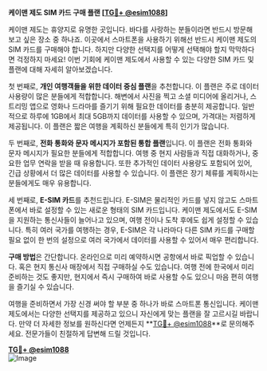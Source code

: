 **케이맨 제도 SIM 카드 구매 플랜 [[TG💪+ @esim1088](https://t.me/s/esim1088)]**

케이맨 제도는 휴양지로 유명한 곳입니다. 바다를 사랑하는 분들이라면 반드시 방문해 보고 싶은 장소 중 하나죠. 이곳에서 스마트폰을 사용하기 위해선 반드시 케이맨 제도의 SIM 카드를 구매해야 합니다. 하지만 다양한 선택지를 어떻게 선택해야 할지 막막하다면 걱정하지 마세요! 이번 기회에 케이맨 제도에서 사용할 수 있는 다양한 SIM 카드 및 플랜에 대해 자세히 알아보겠습니다.

첫 번째로, **개인 여행객들을 위한 데이터 중심 플랜**을 추천합니다. 이 플랜은 주로 데이터 사용량이 많은 분들에게 적합합니다. 해변에서 사진을 찍고 소셜 미디어에 올리거나, 스트리밍 앱으로 영화나 드라마를 즐기기 위해 필요한 데이터를 충분히 제공합니다. 일반적으로 하루에 1GB에서 최대 5GB까지 데이터를 사용할 수 있으며, 가격대는 저렴하게 제공됩니다. 이 플랜은 짧은 여행을 계획하신 분들에게 특히 인기가 많습니다.

두 번째로, **전화 통화와 문자 메시지가 포함된 통합 플랜**입니다. 이 플랜은 전화 통화와 문자 메시지가 필요한 분들에게 적합합니다. 여행 중 현지 사람들과 직접 대화하거나, 중요한 업무 연락을 받을 때 유용합니다. 또한 추가적인 데이터 사용량도 포함되어 있어, 긴급 상황에서 더 많은 데이터를 사용할 수 있습니다. 이 플랜은 장기 체류를 계획하시는 분들에게도 매우 유용합니다.

세 번째로, **E-SIM 카드**를 추천드립니다. E-SIM은 물리적인 카드를 넣지 않고도 스마트폰에서 바로 설정할 수 있는 새로운 형태의 SIM 카드입니다. 케이맨 제도에서도 E-SIM을 지원하는 통신사들이 늘어나고 있으며, 여행 전이나 도착 후에도 쉽게 설정할 수 있습니다. 특히 여러 국가를 여행하는 경우, E-SIM은 각 나라마다 다른 SIM 카드를 구매할 필요 없이 한 번의 설정으로 여러 국가에서 데이터를 사용할 수 있어서 매우 편리합니다.

**구매 방법**은 간단합니다. 온라인으로 미리 예약하시면 공항에서 바로 픽업할 수 있습니다. 혹은 현지 통신사 매장에서 직접 구매하실 수도 있습니다. 여행 전에 한국에서 미리 준비하는 것도 좋지만, 현지에서 즉시 구매하여 바로 사용할 수도 있으니 마음 편히 여행을 즐기실 수 있습니다.

여행을 준비하면서 가장 신경 써야 할 부분 중 하나가 바로 스마트폰 통신입니다. 케이맨 제도에서는 다양한 선택지를 제공하고 있으니 자신에게 맞는 플랜을 잘 고르시길 바랍니다. 만약 더 자세한 정보를 원하신다면 언제든지 **[TG💪+ @esim1088](https://t.me/s/esim1088)**로 문의해주세요. 전문가들이 친절하게 답변해 드릴 것입니다.

**[TG💪+ @esim1088](https://t.me/s/esim1088)**  
![Image](https://i.postimg.cc/Y0z9fWf4/image.png)